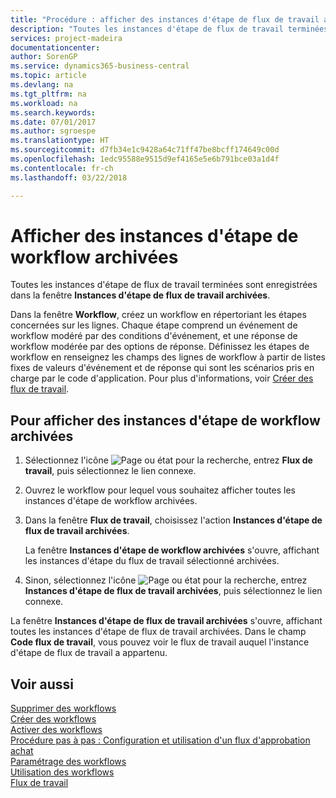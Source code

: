 ```yaml
---
title: "Procédure : afficher des instances d'étape de flux de travail archivées | Microsoft Docs"
description: "Toutes les instances d'étape de flux de travail terminées sont enregistrées dans la fenêtre **Instances d'étape de flux de travail archivées**."
services: project-madeira
documentationcenter: 
author: SorenGP
ms.service: dynamics365-business-central
ms.topic: article
ms.devlang: na
ms.tgt_pltfrm: na
ms.workload: na
ms.search.keywords: 
ms.date: 07/01/2017
ms.author: sgroespe
ms.translationtype: HT
ms.sourcegitcommit: d7fb34e1c9428a64c71ff47be8bcff174649c00d
ms.openlocfilehash: 1edc95588e9515d9ef4165e5e6b791bce03a1d4f
ms.contentlocale: fr-ch
ms.lasthandoff: 03/22/2018

---
```

# <a name="view-archived-workflow-step-instances"></a>Afficher des instances d'étape de workflow archivées
Toutes les instances d'étape de flux de travail terminées sont enregistrées dans la fenêtre **Instances d'étape de flux de travail archivées**.  

 Dans la fenêtre **Workflow**, créez un workflow en répertoriant les étapes concernées sur les lignes. Chaque étape comprend un événement de workflow modéré par des conditions d'événement, et une réponse de workflow modérée par des options de réponse. Définissez les étapes de workflow en renseignez les champs des lignes de workflow à partir de listes fixes de valeurs d'événement et de réponse qui sont les scénarios pris en charge par le code d'application. Pour plus d'informations, voir [Créer des flux de travail](across-how-to-create-workflows.md).  

## <a name="to-view-archived-workflow-step-instances"></a>Pour afficher des instances d'étape de workflow archivées  
1.  Sélectionnez l'icône ![Page ou état pour la recherche](media/ui-search/search_small.png "icône Page ou état pour la recherche"), entrez **Flux de travail**, puis sélectionnez le lien connexe.  
2.  Ouvrez le workflow pour lequel vous souhaitez afficher toutes les instances d'étape de workflow archivées.  
3.  Dans la fenêtre **Flux de travail**, choisissez l'action **Instances d'étape de flux de travail archivées**.  

    La fenêtre **Instances d'étape de workflow archivées** s'ouvre, affichant les instances d'étape du flux de travail sélectionné archivées.  
4.  Sinon, sélectionnez l'icône ![Page ou état pour la recherche](media/ui-search/search_small.png "icône Page ou état pour la recherche"), entrez **Instances d'étape de flux de travail archivées**, puis sélectionnez le lien connexe.  

La fenêtre **Instances d'étape de flux de travail archivées** s'ouvre, affichant toutes les instances d'étape de flux de travail archivées. Dans le champ **Code flux de travail**, vous pouvez voir le flux de travail auquel l'instance d'étape de flux de travail a appartenu.  

## <a name="see-also"></a>Voir aussi  
 [Supprimer des workflows](across-how-to-delete-workflows.md)   
 [Créer des workflows](across-how-to-create-workflows.md)   
 [Activer des workflows](across-how-to-enable-workflows.md)   
 [Procédure pas à pas : Configuration et utilisation d'un flux d'approbation achat](walkthrough-setting-up-and-using-a-purchase-approval-workflow.md)   
 [Paramétrage des workflows](across-set-up-workflows.md)   
 [Utilisation des workflows](across-use-workflows.md)   
 [Flux de travail](across-workflow.md)

